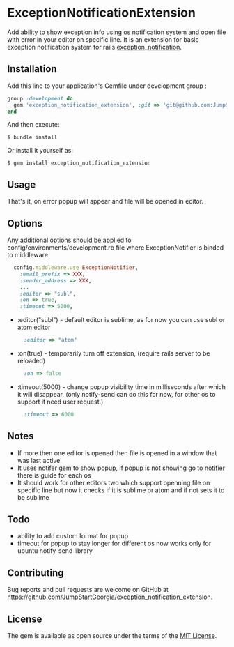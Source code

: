 # ExceptionNotificationExtension

Add ability to show exception info using os notification system and open file with error in your editor on specific line. 
It is an extension for basic exception notification system for rails [exception_notification](https://github.com/rails/exception_notification).


## Installation

Add this line to your application's Gemfile under development group :

```ruby
group :development do
  gem 'exception_notification_extension', :git => 'git@github.com:JumpStartGeorgia/exception_notification_extension.git'
end
```

And then execute:

    $ bundle install

Or install it yourself as:

    $ gem install exception_notification_extension

## Usage

That's it, on error popup will appear and file will be opened in editor.

## Options

Any additional options should be applied to config/environments/development.rb file where ExceptionNotifier is binded to middleware

```ruby
  config.middleware.use ExceptionNotifier,
    :email_prefix => XXX,
    :sender_address => XXX,
    ...
    :editor => "subl",
    :on => true,
    :timeout => 5000,
```
- :editor("subl") - default editor is sublime, as for now you can use subl or atom editor
  ```ruby
    :editor => "atom"
  ```
- :on(true) - temporarily turn off extension, (require rails server to be reloaded)
  ```ruby
    :on => false
  ```

- :timeout(5000) - change popup visibility time in milliseconds after which it will disappear, (only notify-send can do this for now, for other os to support it need user request.)
  ```ruby
    :timeout => 6000
  ```
## Notes

  - If more then one editor is opened then file is opened in a window that was last active.
  - It uses notifer gem to show popup, if popup is not showing go to [notifier](https://github.com/fnando/notifier) there is guide for each os
  - It should work for other editors two which support openning file on specific line but now it checks if it is sublime or atom and if not sets it to be sublime

## Todo   
  - ability to add custom format for popup
  - timeout for popup to stay longer for different os now works only for ubuntu notify-send library

## Contributing

Bug reports and pull requests are welcome on GitHub at https://github.com/JumpStartGeorgia/exception_notification_extension.


## License

The gem is available as open source under the terms of the [MIT License](http://opensource.org/licenses/MIT).

